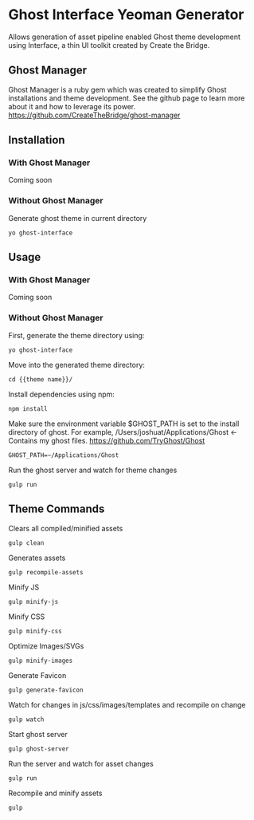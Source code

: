 # Ghost Interface Yeoman Generator

Allows generation of asset pipeline enabled Ghost theme development using Interface, a thin UI toolkit created by Create the Bridge.

## Ghost Manager

Ghost Manager is a ruby gem which was created to simplify Ghost installations and theme development. See the github page to learn more about it and how to leverage its power. https://github.com/CreateTheBridge/ghost-manager

## Installation

### With Ghost Manager

Coming soon

### Without Ghost Manager

Generate ghost theme in current directory
```
yo ghost-interface
```

## Usage

### With Ghost Manager

Coming soon

### Without Ghost Manager

First, generate the theme directory using:
```
yo ghost-interface
```

Move into the generated theme directory:
```
cd {{theme name}}/
```

Install dependencies using npm:
```
npm install
```

Make sure the environment variable $GHOST_PATH is set to the install directory of ghost.
For example, /Users/joshuat/Applications/Ghost <- Contains my ghost files. https://github.com/TryGhost/Ghost
```
GHOST_PATH=~/Applications/Ghost
```

Run the ghost server and watch for theme changes
```
gulp run
```

## Theme Commands

Clears all compiled/minified assets
```
gulp clean
```

Generates assets
```
gulp recompile-assets
```

Minify JS
```
gulp minify-js
```

Minify CSS
```
gulp minify-css
```

Optimize Images/SVGs
```
gulp minify-images
```

Generate Favicon
```
gulp generate-favicon
```

Watch for changes in js/css/images/templates and recompile on change
```
gulp watch
```

Start ghost server
```
gulp ghost-server
```

Run the server and watch for asset changes
```
gulp run
```

Recompile and minify assets
```
gulp
```
